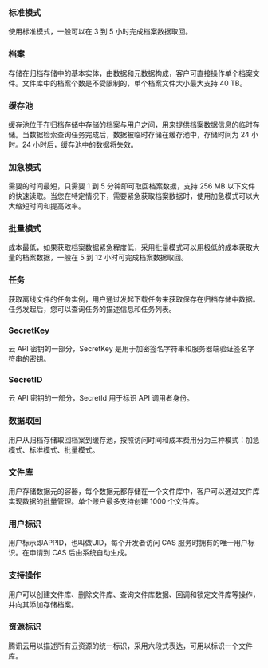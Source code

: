  ### 标准模式  
使用标准模式，一般可以在 3 到 5 小时完成档案数据取回。 
### 档案  
存储在归档存储中的基本实体，由数据和元数据构成，客户可直接操作单个档案文件。文件库中的档案个数是不受限制的，单个档案文件大小最大支持 40 TB。

### 缓存池  
缓存池位于在归档存储中存储的档案与用户之间，用来提供档案数据信息的临时存储。当数据检索查询任务完成后，数据被临时存储在缓存池中，存储时间为 24 小时。24 小时后，缓存池中的数据将失效。   
### 加急模式  
需要的时间最短，只需要 1 到 5 分钟即可取回档案数据，支持 256 MB 以下文件的快速读取。当您在特定情况下，需要紧急获取档案数据时，使用加急模式可以大大缩短时间和提高效率。   
 
### 批量模式  
成本最低，如果获取档案数据紧急程度低，采用批量模式可以用极低的成本获取大量的档案数据，一般在 5 到 12 小时可完成档案数据取回。
### 任务  
获取离线文件的任务实例，用户通过发起下载任务来获取保存在归档存储中数据。任务发起后，您可以查询任务的描述信息和任务列表。  
### SecretKey
云 API 密钥的一部分，SecretKey 是用于加密签名字符串和服务器端验证签名字符串的密钥。   
### SecretID  
云 API 密钥的一部分，SecretId 用于标识 API 调用者身份。
### 数据取回  
用户从归档存储取回档案到缓存池，按照访问时间和成本费用分为三种模式：加急模式、标准模式、批量模式。  

### 文件库  
用户存储数据元的容器，每个数据元都存储在一个文件库中，客户可以通过文件库实现数据的批量管理。单个账户最多支持创建 1000 个文件库。  
### 用户标识 
用户标示即APPID，也叫做UID，每个开发者访问 CAS 服务时拥有的唯一用户标识。在申请到 CAS 后由系统自动生成。
### 支持操作  
用户可以创建文件库、删除文件库、查询文件库数据、回调和锁定文件库等操作，并向其添加存储档案。    
### 资源标识  
腾讯云用以描述所有云资源的统一标识，采用六段式表达，可用以标识一个文件库。 

 

  

 
  

  
 


 










  














